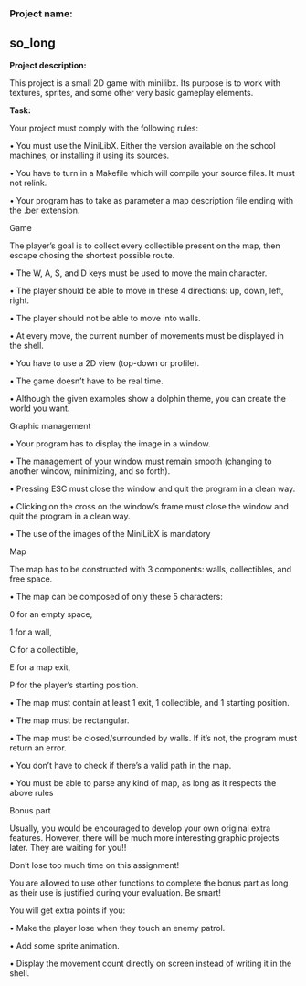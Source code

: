 <h3>Project name:</h3>
<h2> so_long</h2>

<p><b>Project description:</b></p>
This project is a small 2D game with minilibx. Its purpose is to work with textures, sprites, and some other very basic gameplay elements.

<p><b>Task:</b></p>
<p>Your project must comply with the following rules:</p>
<p>• You must use the MiniLibX. Either the version available on the school machines, or installing it using its sources.</p>
<p>• You have to turn in a Makefile which will compile your source files. It must not relink.</p>
<p>• Your program has to take as parameter a map description file ending with the .ber extension.</p>

<p>Game</p>
<p>The player’s goal is to collect every collectible present on the map, then escape chosing the shortest possible route.</p>
<p>• The W, A, S, and D keys must be used to move the main character.</p>
<p>• The player should be able to move in these 4 directions: up, down, left, right.</p>
<p>• The player should not be able to move into walls.</p>
<p>• At every move, the current number of movements must be displayed in the shell.</p>
<p>• You have to use a 2D view (top-down or profile).</p>
<p>• The game doesn’t have to be real time.</p>
<p>• Although the given examples show a dolphin theme, you can create the world you want.</p>

<p>Graphic management</p>
<p>• Your program has to display the image in a window.</p>
<p>• The management of your window must remain smooth (changing to another window, minimizing, and so forth).</p>
<p>• Pressing ESC must close the window and quit the program in a clean way.</p>
<p>• Clicking on the cross on the window’s frame must close the window and quit the program in a clean way.</p>
<p>• The use of the images of the MiniLibX is mandatory</p>

<p>Map</p>
<p>The map has to be constructed with 3 components: walls, collectibles, and free space.</p>
<p>• The map can be composed of only these 5 characters:</p>
<p> 0 for an empty space,</p>
<p> 1 for a wall,</p>
<p> C for a collectible,</p>
<p> E for a map exit,</p>
<p> P for the player’s starting position.</p>

<p>• The map must contain at least 1 exit, 1 collectible, and 1 starting position.</p>
<p>• The map must be rectangular.</p>
<p>• The map must be closed/surrounded by walls. If it’s not, the program must return an error.</p>
<p>• You don’t have to check if there’s a valid path in the map.</p>
<p>• You must be able to parse any kind of map, as long as it respects the above rules</p>

<p>Bonus part</p>
<p>Usually, you would be encouraged to develop your own original extra features. However, there will be much more interesting graphic projects later. They are waiting for you!!</p>
<p>Don’t lose too much time on this assignment!</p>
<p>You are allowed to use other functions to complete the bonus part as long as their use is justified during your evaluation. Be smart!</p>
<p>You will get extra points if you:</p>
<p>• Make the player lose when they touch an enemy patrol.</p>
<p>• Add some sprite animation.</p>
<p>• Display the movement count directly on screen instead of writing it in the shell.</p>

